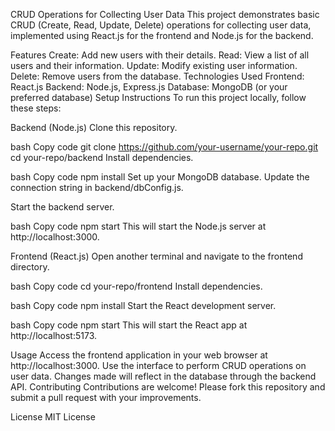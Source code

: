 CRUD Operations for Collecting User Data
This project demonstrates basic CRUD (Create, Read, Update, Delete) operations for collecting user data, implemented using React.js for the frontend and Node.js for the backend.

Features
Create: Add new users with their details.
Read: View a list of all users and their information.
Update: Modify existing user information.
Delete: Remove users from the database.
Technologies Used
Frontend: React.js
Backend: Node.js, Express.js
Database: MongoDB (or your preferred database)
Setup Instructions
To run this project locally, follow these steps:

Backend (Node.js)
Clone this repository.

bash
Copy code
git clone https://github.com/your-username/your-repo.git
cd your-repo/backend
Install dependencies.

bash
Copy code
npm install
Set up your MongoDB database. Update the connection string in backend/dbConfig.js.

Start the backend server.

bash
Copy code
npm start
This will start the Node.js server at http://localhost:3000.

Frontend (React.js)
Open another terminal and navigate to the frontend directory.

bash
Copy code
cd your-repo/frontend
Install dependencies.

bash
Copy code
npm install
Start the React development server.

bash
Copy code
npm start
This will start the React app at http://localhost:5173.

Usage
Access the frontend application in your web browser at http://localhost:3000.
Use the interface to perform CRUD operations on user data.
Changes made will reflect in the database through the backend API.
Contributing
Contributions are welcome! Please fork this repository and submit a pull request with your improvements.

License
MIT License
